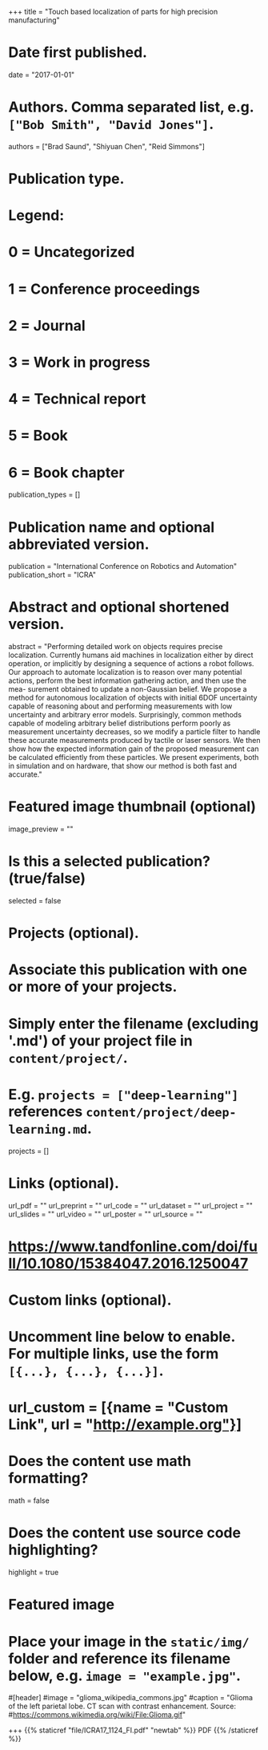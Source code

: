 +++
title = "Touch based localization of parts for high precision manufacturing"

# Date first published.
date = "2017-01-01"

# Authors. Comma separated list, e.g. `["Bob Smith", "David Jones"]`.
authors = ["Brad Saund", "Shiyuan Chen", "Reid Simmons"]
# Publication type.
# Legend:
# 0 = Uncategorized
# 1 = Conference proceedings
# 2 = Journal
# 3 = Work in progress
# 4 = Technical report
# 5 = Book
# 6 = Book chapter
publication_types = []

# Publication name and optional abbreviated version.
publication = "International Conference on Robotics and Automation"
publication_short = "ICRA"

# Abstract and optional shortened version.
abstract = "Performing detailed work on objects requires precise localization. Currently humans aid machines in localization either by direct operation, or implicitly by designing a sequence of actions a robot follows. Our approach to automate localization is to reason over many potential actions, perform the best information gathering action, and then use the mea- surement obtained to update a non-Gaussian belief. We propose a method for autonomous localization of objects with initial 6DOF uncertainty capable of reasoning about and performing measurements with low uncertainty and arbitrary error models. Surprisingly, common methods capable of modeling arbitrary belief distributions perform poorly as measurement uncertainty decreases, so we modify a particle filter to handle these accurate measurements produced by tactile or laser sensors. We then show how the expected information gain of the proposed measurement can be calculated efficiently from these particles. We present experiments, both in simulation and on hardware, that show our method is both fast and accurate."

# Featured image thumbnail (optional)
image_preview = ""

# Is this a selected publication? (true/false)
selected = false

# Projects (optional).
#   Associate this publication with one or more of your projects.
#   Simply enter the filename (excluding '.md') of your project file in `content/project/`.
#   E.g. `projects = ["deep-learning"]` references `content/project/deep-learning.md`.
projects = []

# Links (optional).
url_pdf = ""
url_preprint = ""
url_code = ""
url_dataset = ""
url_project = ""
url_slides = ""
url_video = ""
url_poster = ""
url_source = ""
# https://www.tandfonline.com/doi/full/10.1080/15384047.2016.1250047

# Custom links (optional).
#   Uncomment line below to enable. For multiple links, use the form `[{...}, {...}, {...}]`.
# url_custom = [{name = "Custom Link", url = "http://example.org"}]

# Does the content use math formatting?
math = false

# Does the content use source code highlighting?
highlight = true

# Featured image
# Place your image in the `static/img/` folder and reference its filename below, e.g. `image = "example.jpg"`.
#[header]
#image = "glioma_wikipedia_commons.jpg"
#caption = "Glioma of the left parietal lobe. CT scan with contrast enhancement. Source: #https://commons.wikimedia.org/wiki/File:Glioma.gif"

+++
{{% staticref "file/ICRA17_1124_FI.pdf" "newtab" %}} PDF {{% /staticref %}}
